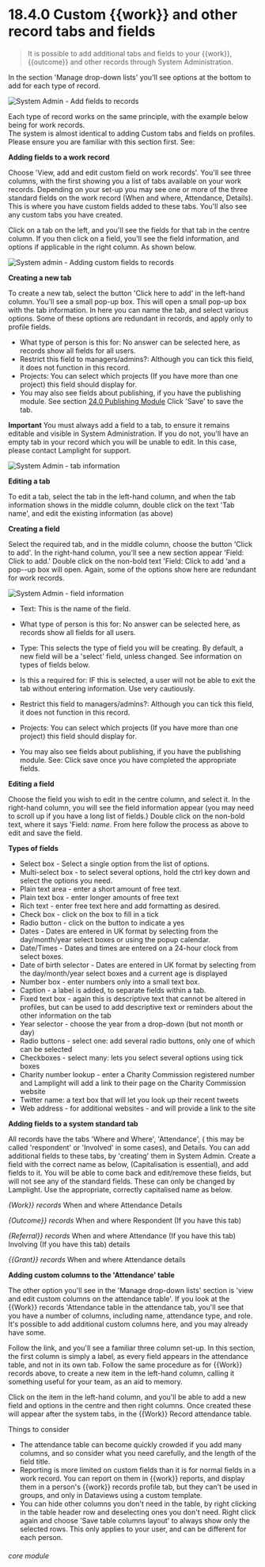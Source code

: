 # 18.4.0    Custom {{work}} and other record tabs and fields

> It is possible to add additional tabs and fields to your {{work}}, {{outcome}} and other records through System Administration.

In the section 'Manage drop-down lists' you'll see options at the bottom to add for each type of record.

![System Admin - Add fields to records]({{imgpath}}1217a.png)

Each type of record works on the same principle, with the example below being for work records.  
The system is almost identical to adding Custom tabs and fields on profiles.  Please ensure you are familiar with this section first.  See:

__Adding fields to a work record__

Choose 'View, add and edit custom field on work records'.  You'll see three columns, with the first showing you a list of tabs available on your work records.  Depending on your set-up you may see one or more of the three standard fields on the work record (When and where, Attendance, Details).  This is where you have custom fields added to these tabs.  You'll also see any custom tabs you have created.

Click on a tab on the left, and you'll see the fields for that tab in the centre column.  If you then click on a field, you'll see the field information, and options if applicable in the right column.  As shown below.

![System admin - Adding custom fields to records]({{imgpath}}1218a.png)

__Creating a new tab__

To create a new tab, select the button 'Click here to add' in the left-hand column.  You'll see a small pop-up box.  This will open a small pop-up box with the tab information.  In here you can name the tab, and select various options.  Some of these options are redundant in records, and apply only to profile fields.

* What type of person is this for:  No answer can be selected here, as records show all fields for all users.
* Restrict this field to managers/admins?:  Although you can tick this field, it does not function in this record.
* Projects: You can select which projects (If you have more than one project) this field should display for.
* You may also see fields about publishing, if you have the publishing module.  See section [24.0 Publishing Module](/help/index/v/{{version}}/p/24.0)
Click 'Save' to save the tab.

__Important__ You must always add a field to a tab, to ensure it remains editable and visible in System Administration.  If you do not, you'll have an empty tab in your record which you will be unable to edit.  In this case, please contact Lamplight for support.

![System Admin - tab information]({{imgpath}}1219a.png)

__Editing a tab__

To edit a tab, select the tab in the left-hand column, and when the tab information shows in the middle column, double click on the text 'Tab name', and edit the existing information (as above)

__Creating a field__

Select the required tab, and in the middle column, choose the button 'Click to add'. In the right-hand column, you'll see a new section appear 'Field: Click to add.'  Double click on the non-bold text 'Field: Click to add ‘and a pop--up box will open.  Again, some of the options show here are redundant for work records.

![System Admin - field information]({{imgpath}}1220a.png)

* Text: This is the name of the field.
* What type of person is this for:  No answer can be selected here, as records show all fields for all users.

* Type: This selects the type of field you will be creating.  By default, a new field will be a 'select' field, unless changed.  See information on types of fields below.

* Is this a required for: IF this is selected, a user will not be able to exit the tab without entering information.  Use very cautiously.
* Restrict this field to managers/admins?:  Although you can tick this field, it does not function in this record.
* Projects: You can select which projects (If you have more than one project) this field should display for.
* You may also see fields about publishing, if you have the publishing module.  See: 
Click save once you have completed the appropriate fields.

__Editing a field__

Choose the field you wish to edit in the centre column, and select it.  In the right-hand column, you will see the field information appear (you may need to scroll up if you have a long list of fields.)  Double click on the non-bold text, where it says 'Field: _name_.  From here follow the process as above to edit and save the field.

__Types of fields__

* Select box - Select a single option from the list of options.
* Multi-select box - to select several options, hold the ctrl key down and select the options you need.
* Plain text area - enter a short amount of free text.
* Plain text box - enter longer amounts of free text
* Rich text - enter free text here and add formatting as desired.
* Check box - click on the box to fill in a tick
* Radio button - click on the button to indicate a yes
* Dates - Dates are entered in UK format by selecting from the day/month/year select boxes or using the popup calendar.
* Date/Times - Dates and times are entered on a 24-hour clock from select boxes.
* Date of birth selector - Dates are entered in UK format by selecting from the day/month/year select boxes and a current age is displayed
* Number box - enter numbers only into a small text box.
* Caption - a label is added, to separate fields within a tab.
* Fixed text box - again this is descriptive text that cannot be altered in profiles, but can be used to add descriptive text or reminders about the other information on the tab
* Year selector - choose the year from a drop-down (but not month or day)
* Radio buttons - select one: add several radio buttons, only one of which can be selected
* Checkboxes - select many: lets you select several options using tick boxes
* Charity number lookup - enter a Charity Commission registered number and Lamplight will add a link to their page on the Charity Commission website
* Twitter name: a text box that will let you look up their recent tweets
* Web address - for additional websites - and will provide a link to the site
 
__Adding fields to a system standard tab__

All records have the tabs 'Where and Where', 'Attendance', ( this may be called 'respondent' or 'Involved' in some cases), and Details.  You can add additional fields to these tabs, by 'creating' them in System Admin.  Create a field with the correct name as below, (Capitalisation is essential), and add fields to it.  You will be able to come back and edit/remove these fields, but will not see any of the standard fields.  These can only be changed by Lamplight.  Use the appropriate, correctly capitalised name as below.

_{Work}} records_
When and where
Attendance
Details

_{Outcome}} records_
When and where
Respondent (If you have this tab)

_{Referral}} records_
When and where
Attendance (If you have this tab)
Involving (If you have this tab)
details

_{{Grant}} records_
When and where
Attendance
details


__Adding custom columns to the 'Attendance' table__

The other option you'll see in the 'Manage drop-down lists' section is 'view and edit custom columns on the attendance table'.  If you look at the {{Work}} records 'Attendance table in the attendance tab, you'll see that you have a number of columns, including name, attendance type, and role.  It's possible to add additional custom columns here, and you may already have some.

Follow the link, and you'll see a familiar three column set-up.  In this section, the first column is simply a label, as every field appears in the attendance table, and not in its own tab.  Follow the same procedure as for {{Work}} records above, to create a new item in the left-hand column, calling it something useful for your team, as an aid to memory.

Click on the item in the left-hand column, and you'll be able to add a new field and options in the centre and then right columns.  Once created these will appear after the system tabs, in the {{Work}} Record attendance table.

Things to consider
* The attendance table can become quickly crowded if you add many columns, and so consider what you need carefully, and the length of the field title.
* Reporting is more limited on custom fields than it is for normal fields in a work record.  You can report on them in {{work}} reports, and display them in a person's {{work}} records profile tab, but they can't be used in groups, and only in Dataviews using a custom template.
* You can hide other columns you don't need in the table, by right clicking in the table header row and deselecting ones you don't need.  Right click again and choose 'Save table columns layout' to always show only the selected rows.  This only applies to your user, and can be different for each person.


###### core module

